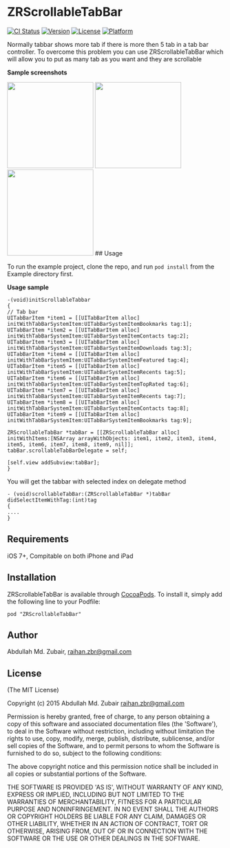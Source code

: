 # ZRScrollableTabBar

[![CI Status](http://img.shields.io/travis/raihan/ZRScrollableTabBar.svg?style=flat)](https://travis-ci.org/raihan/ZRScrollableTabBar)
[![Version](https://img.shields.io/cocoapods/v/ZRScrollableTabBar.svg?style=flat)](http://cocoadocs.org/docsets/ZRScrollableTabBar)
[![License](https://img.shields.io/cocoapods/l/ZRScrollableTabBar.svg?style=flat)](http://cocoadocs.org/docsets/ZRScrollableTabBar)
[![Platform](https://img.shields.io/cocoapods/p/ZRScrollableTabBar.svg?style=flat)](http://cocoadocs.org/docsets/ZRScrollableTabBar)

Normally tabbar shows more tab if there is more then 5 tab in a tab bar controller. To overcome this problem you can use ZRScrollableTabBar which will allow you to put as many tab as you want and they are scrollable

**Sample screenshots**

<img src="https://github.com/raihan/ZRScrollableTabBar/blob/master/Example/ZRScrollableTabBar/Screenshot1.png" width="200" />
<img src="https://github.com/raihan/ZRScrollableTabBar/blob/master/Example/ZRScrollableTabBar/Screenshot2.png" width="200" />
<img src="https://github.com/raihan/ZRScrollableTabBar/blob/master/Example/ZRScrollableTabBar/Screenshot3.png" width="200" />
## Usage

To run the example project, clone the repo, and run `pod install` from the Example directory first.

**Usage sample**

```
-(void)initScrollableTabbar
{
// Tab bar
UITabBarItem *item1 = [[UITabBarItem alloc] initWithTabBarSystemItem:UITabBarSystemItemBookmarks tag:1];
UITabBarItem *item2 = [[UITabBarItem alloc] initWithTabBarSystemItem:UITabBarSystemItemContacts tag:2];
UITabBarItem *item3 = [[UITabBarItem alloc] initWithTabBarSystemItem:UITabBarSystemItemDownloads tag:3];
UITabBarItem *item4 = [[UITabBarItem alloc] initWithTabBarSystemItem:UITabBarSystemItemFeatured tag:4];
UITabBarItem *item5 = [[UITabBarItem alloc] initWithTabBarSystemItem:UITabBarSystemItemRecents tag:5];
UITabBarItem *item6 = [[UITabBarItem alloc] initWithTabBarSystemItem:UITabBarSystemItemTopRated tag:6];
UITabBarItem *item7 = [[UITabBarItem alloc] initWithTabBarSystemItem:UITabBarSystemItemRecents tag:7];
UITabBarItem *item8 = [[UITabBarItem alloc] initWithTabBarSystemItem:UITabBarSystemItemContacts tag:8];
UITabBarItem *item9 = [[UITabBarItem alloc] initWithTabBarSystemItem:UITabBarSystemItemBookmarks tag:9];

ZRScrollableTabBar *tabBar = [[ZRScrollableTabBar alloc] initWithItems:[NSArray arrayWithObjects: item1, item2, item3, item4, item5, item6, item7, item8, item9, nil]];
tabBar.scrollableTabBarDelegate = self;

[self.view addSubview:tabBar];
}

```

You will get the tabbar with selected index on delegate method

```
- (void)scrollableTabBar:(ZRScrollableTabBar *)tabBar didSelectItemWithTag:(int)tag
{
....
}
````
## Requirements

iOS 7+, Compitable on both iPhone and iPad

## Installation

ZRScrollableTabBar is available through [CocoaPods](http://cocoapods.org). To install
it, simply add the following line to your Podfile:

    pod "ZRScrollableTabBar"

## Author

Abdullah Md. Zubair, raihan.zbr@gmail.com

## License
(The MIT License)

Copyright (c) 2015 Abdullah Md. Zubair <raihan.zbr@gmail.com>

Permission is hereby granted, free of charge, to any person obtaining a copy of this software and associated documentation files (the 'Software'), to deal in the Software without restriction, including without limitation the rights to use, copy, modify, merge, publish, distribute, sublicense, and/or sell copies of the Software, and to permit persons to whom the Software is furnished to do so, subject to the following conditions:

The above copyright notice and this permission notice shall be included in all copies or substantial portions of the Software.

THE SOFTWARE IS PROVIDED 'AS IS', WITHOUT WARRANTY OF ANY KIND, EXPRESS OR IMPLIED, INCLUDING BUT NOT LIMITED TO THE WARRANTIES OF MERCHANTABILITY, FITNESS FOR A PARTICULAR PURPOSE AND NONINFRINGEMENT. IN NO EVENT SHALL THE AUTHORS OR COPYRIGHT HOLDERS BE LIABLE FOR ANY CLAIM, DAMAGES OR OTHER LIABILITY, WHETHER IN AN ACTION OF CONTRACT, TORT OR OTHERWISE, ARISING FROM, OUT OF OR IN CONNECTION WITH THE SOFTWARE OR THE USE OR OTHER DEALINGS IN THE SOFTWARE.
